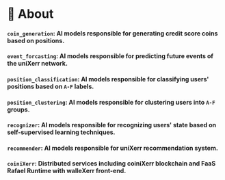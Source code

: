 

# 📙 About

#### `coin_generation`: AI models responsible for generating credit score coins based on positions.

#### `event_forcasting`: AI models responsible for predicting future events of the uniXerr network.

#### `position_classification`: AI models responsible for classifying users' positions based on `A-F` labels.

#### `position_clustering`: AI models responsible for clustering users into `A-F` groups.

#### `recognizer`: AI models responsible for recognizing users' state based on self-supervised learning techniques.

#### `recommender`: AI models responsible for uniXerr recommendation system.

#### `coiniXerr`: Distributed services including coiniXerr blockchain and FaaS Rafael Runtime with walleXerr front-end.
